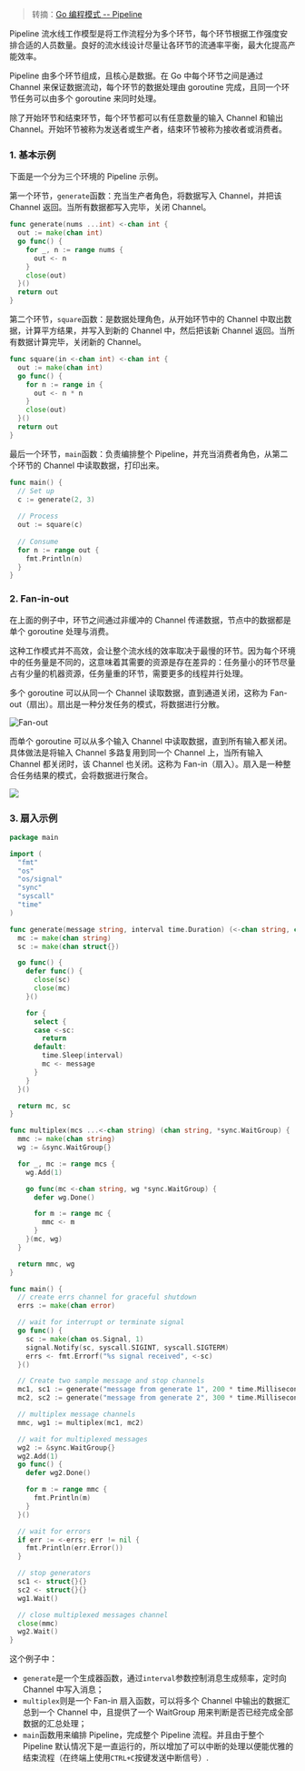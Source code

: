 > 转摘：[Go 编程模式 -- Pipeline](https://mp.weixin.qq.com/s/kQLAnh-frOALCDNU924zxQ)

Pipeline 流水线工作模型是将工作流程分为多个环节，每个环节根据工作强度安排合适的人员数量。良好的流水线设计尽量让各环节的流通率平衡，最大化提高产能效率。

Pipeline 由多个环节组成，且核心是数据。在 Go 中每个环节之间是通过 Channel 来保证数据流动，每个环节的数据处理由 goroutine 完成，且同一个环节任务可以由多个 goroutine 来同时处理。

除了开始环节和结束环节，每个环节都可以有任意数量的输入 Channel 和输出 Channel。开始环节被称为发送者或生产者，结束环节被称为接收者或消费者。

### 1. 基本示例

下面是一个分为三个环境的 Pipeline 示例。

第一个环节，`generate`函数：充当生产者角色，将数据写入 Channel，并把该 Channel 返回。当所有数据都写入完毕，关闭 Channel。

```go
func generate(nums ...int) <-chan int {
  out := make(chan int)
  go func() {
    for _, n := range nums {
      out <- n
    }
    close(out)
  }()
  return out
}
```

第二个环节，`square`函数：是数据处理角色，从开始环节中的 Channel 中取出数据，计算平方结果，并写入到新的 Channel 中，然后把该新 Channel 返回。当所有数据计算完毕，关闭新的 Channel。

```go
func square(in <-chan int) <-chan int {
  out := make(chan int)
  go func() {
    for n := range in {
      out <- n * n
    }
    close(out)
  }()
  return out
}
```

最后一个环节，`main`函数：负责编排整个 Pipeline，并充当消费者角色，从第二个环节的 Channel 中读取数据，打印出来。

```go
func main() {
  // Set up
  c := generate(2, 3)
  
  // Process
  out := square(c)
  
  // Consume
  for n := range out {
    fmt.Println(n)
  }
}
```

### 2. Fan-in-out

在上面的例子中，环节之间通过非缓冲的 Channel 传递数据，节点中的数据都是单个 goroutine 处理与消费。

这种工作模式并不高效，会让整个流水线的效率取决于最慢的环节。因为每个环境中的任务量是不同的，这意味着其需要的资源是存在差异的：任务量小的环节尽量占有少量的机器资源，任务量重的环节，需要更多的线程并行处理。

多个 goroutine 可以从同一个 Channel 读取数据，直到通道关闭，这称为 Fan-out（扇出）。扇出是一种分发任务的模式，将数据进行分散。

![Fan-out](http://cnd.qiniu.lin07ux.cn/markdown/1639711716327-e1e4a3bcfc2e.jpg)

而单个 goroutine 可以从多个输入 Channel 中读取数据，直到所有输入都关闭。具体做法是将输入 Channel 多路复用到同一个 Channel 上，当所有输入 Channel 都关闭时，该 Channel 也关闭。这称为 Fan-in（扇入）。扇入是一种整合任务结果的模式，会将数据进行聚合。

![](http://cnd.qiniu.lin07ux.cn/markdown/1639712542571-016606f93972.jpg)

### 3. 扇入示例

```go
package main

import (
  "fmt"
  "os"
  "os/signal"
  "sync"
  "syscall"
  "time"
)

func generate(message string, interval time.Duration) (<-chan string, chan<- struct{}) {
  mc := make(chan string)
  sc := make(chan struct{})

  go func() {
    defer func() {
      close(sc)
      close(mc)
    }()

    for {
      select {
      case <-sc:
        return
      default:
        time.Sleep(interval)
        mc <- message
      }
    }
  }()

  return mc, sc
}

func multiplex(mcs ...<-chan string) (chan string, *sync.WaitGroup) {
  mmc := make(chan string)
  wg := &sync.WaitGroup{}

  for _, mc := range mcs {
    wg.Add(1)

    go func(mc <-chan string, wg *sync.WaitGroup) {
      defer wg.Done()

      for m := range mc {
        mmc <- m
      }
    }(mc, wg)
  }

  return mmc, wg
}

func main() {
  // create errs channel for graceful shutdown
  errs := make(chan error)

  // wait for interrupt or terminate signal
  go func() {
    sc := make(chan os.Signal, 1)
    signal.Notify(sc, syscall.SIGINT, syscall.SIGTERM)
    errs <- fmt.Errorf("%s signal received", <-sc)
  }()

  // Create two sample message and stop channels
  mc1, sc1 := generate("message from generate 1", 200 * time.Millisecond)
  mc2, sc2 := generate("message from generate 2", 300 * time.Millisecond)

  // multiplex message channels
  mmc, wg1 := multiplex(mc1, mc2)

  // wait for multiplexed messages
  wg2 := &sync.WaitGroup{}
  wg2.Add(1)
  go func() {
    defer wg2.Done()

    for m := range mmc {
      fmt.Println(m)
    }
  }()

  // wait for errors
  if err := <-errs; err != nil {
    fmt.Println(err.Error())
  }

  // stop generators
  sc1 <- struct{}{}
  sc2 <- struct{}{}
  wg1.Wait()

  // close multiplexed messages channel
  close(mmc)
  wg2.Wait()
}
```

这个例子中：

* `generate`是一个生成器函数，通过`interval`参数控制消息生成频率，定时向 Channel 中写入消息；
* `multiplex`则是一个 Fan-in 扇入函数，可以将多个 Channel 中输出的数据汇总到一个 Channel 中，且提供了一个 WaitGroup 用来判断是否已经完成全部数据的汇总处理；
* `main`函数用来编排 Pipeline，完成整个 Pipeline 流程。并且由于整个 Pipeline 默认情况下是一直运行的，所以增加了可以中断的处理以便能优雅的结束流程（在终端上使用`CTRL+C`按键发送中断信号）.


